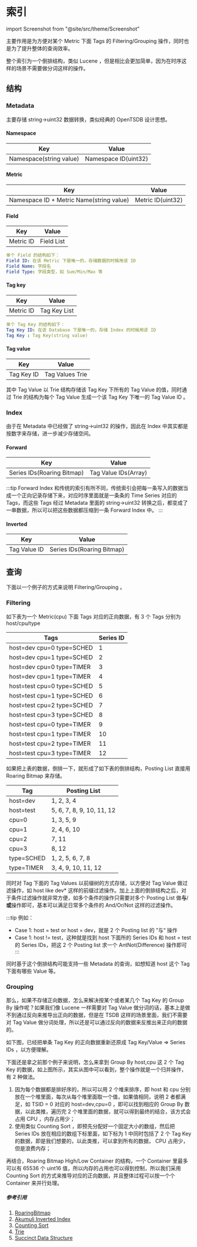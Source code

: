# 索引

import Screenshot from "@site/src/theme/Screenshot"

主要作用是为方便对某个 Metric 下面 Tags 的 Filtering/Grouping 操作，同时也是为了提升整体的查询效率。

整个索引为一个倒排结构，类似 Lucene ，但是相比会更加简单，因为在时序这样的场景不需要做分词这样的操作。

## 结构

### Metadata

主要存储 string->uint32 数据转换，类似经典的 OpenTSDB 设计思想。

#### Namespace

|  Key  | Value |
|  ----  | ----  |
| Namespace(string value) | Namespace ID(uint32) |

#### Metric

|  Key  | Value |
|  ----  | ----  |
| Namespace ID + Metric Name(string value) | Metric ID(uint32) |

#### Field

|  Key  | Value |
|  ----  | ----  |
| Metric ID | Field List |

```yaml
单个 Field 的结构如下：
Field ID: 在该 Metric 下是唯一的，存储数据的时候用该 ID
Field Name: 字段名
Field Type: 字段类型，如 Sum/Min/Max 等
```

#### Tag key

|  Key  | Value |
|  ----  | ----  |
| Metric ID | Tag Key List |

```yaml
单个 Tag Key 的结构如下：
Tag Key ID: 在该 Database 下是唯一的，存储 Index 的时候用该 ID
Tag Key : Tag Key(string value)
```

#### Tag value

|  Key  | Value |
|  ----  | ----  |
| Tag Key ID | Tag Values Trie |

其中 Tag Value 以 Trie 结构存储该 Tag Key 下所有的 Tag Value 的值，同时通过 Trie 的结构为每个 Tag Value 生成一个该 Tag Key 下唯一的 Tag Value ID 。

### Index

由于在 Metadata 中已经做了 string->uint32 的操作，因此在 Index 中其实都是按数字来存储，进一步减少存储空间。

#### Forward

|  Key  | Value |
|  ----  | ----  |
| Series IDs(Roaring Bitmap)  | Tag Value IDs(Array) |

:::tip
Forward Index 和传统的索引有所不同，传统索引会把每一条写入的数据当成一个正向记录存储下来，对应时序里面就是一条条的 Time Series 对应的 Tags，而这些 Tags 经过 Metadata 里面的 string->uint32 转换之后，都变成了一串数据，所以可以把这些数据都压缩到一条 Forward Index 中。
:::

#### Inverted

|  Key  | Value |
|  ----  | ----  |
| Tag Value ID | Series IDs(Roaring Bitmap) |

## 查询

下面以一个例子的方式来说明 Filtering/Grouping 。

### Filtering

如下表为一个 Metric(cpu) 下面 Tags 对应的正向数据，有 3 个 Tags 分别为 host/cpu/type 

|  Tags  | Series ID |
|  ----  | ----  |
| host=dev cpu=0 type=SCHED  | 1 |
| host=dev cpu=1 type=SCHED  | 2 |
| host=dev cpu=0 type=TIMER  | 3 |
| host=dev cpu=1 type=TIMER  | 4 |
| host=test cpu=0 type=SCHED  | 5 |
| host=test cpu=1 type=SCHED  | 6 |
| host=test cpu=2 type=SCHED  | 7 |
| host=test cpu=3 type=SCHED  | 8 |
| host=test cpu=0 type=TIMER  | 9 |
| host=test cpu=1 type=TIMER  | 10 |
| host=test cpu=2 type=TIMER  | 11 |
| host=test cpu=3 type=TIMER  | 12 |

如果把上表的数据，倒排一下，就形成了如下表的倒排结构，Posting List 直接用 Roaring Bitmap 来存储。

|  Tag  | Posting List |
|  ----  | ----  |
| host=dev  | 1, 2, 3, 4 |
| host=test | 5, 6, 7, 8, 9, 10, 11, 12 |
| cpu=0  | 1, 3, 5, 9 |
| cpu=1  | 2, 4, 6, 10 |
| cpu=2  | 7, 11 |
| cpu=3  | 8, 12 |
| type=SCHED  | 1, 2, 5, 6, 7, 8 |
| type=TIMER  | 3, 4, 9, 10, 11, 12 |

同时对 Tag 下面的 Tag Values 以前缀树的方式存储，以方便对 Tag Value 做过滤操作，如 host like dev* 这样的前缀过滤操作。加上上面的倒排结构之后，对于条件过滤操作就非常方便，如多个条件的操作只需要对多个 Posting List 做**与**/**或**操作即可，基本可以满足日常多个条件的 And/Or/Not 这样的过滤操作。

:::tip
例如：
* Case 1:  host = test or host = dev，就是 2 个 Posting list 的 ”与“ 操作
* Case 1:  host != test，这种就是找到 host 下面所的 Series IDs 和 host = test 的 Series IDs，把这 2 个 Posting list 求一个 AntNot(Difference) 操作即可
:::

同时基于这个倒排结构可能支持一些 Metadata 的查询，如想知道 host 这个 Tag 下面有哪些 Value 等。

### Grouping

那么，如果不存储正向数据，怎么来解决按某个或者某几个 Tag Key 的 Group By 操作呢？如果我们像 Lucene 一样需要对 Tag Value 做分词的话，基本上是做不到通过反向来推导出正向的数据，但是在 TSDB 这样的场景里面，我们不需要对 Tag Value 做分词处理，所以还是可以通过反向的数据来反推出来正向的数据的。

如下图，已经把单条 Tag Key 的正向数据重新还原成 Tag Key/Value => Series IDs ，以方便理解。

<Screenshot
  alt="forward_grouping"
  title="基于正向索引反推原始 Tag 组合"
  src="/img/lindb/design/forward_grouping.png"
/>

下面还是拿之前那个例子来说明，怎么来拿到 Group By host,cpu 这 2 个 Tag Key 的数据，如上图所示，其实从图中可以看到，整个操作就是一个归并操作，有 2 种做法。
1. 因为每个数据都是排好序的，所以可以用 2 个堆来排序，即 host 和 cpu 分别放在一个堆里面，每次从每个堆里面取一个值，如果值相同，说明 2 者都满足，如 TSID = 0 对应的 host=dev,cpu=0 ，即可以找到相应的 Group By 数据，以此类推，遍历完 2 个堆里面的数据，就可以得到最终的结合，该方式会占用 CPU ，内存占用少；
2. 使用类似 Counting Sort ，即预先分配好一个固定大小的数组，然后把 Series IDs 放在相应的数组下标里面，如下标为 1 中同时包括了 2 个 Tag Key 的数据，即是我们想要的，以此类推，可以拿到所有的数据， CPU 占用少，但是浪费内存；

再结合，Roaring Bitmap High/Low Container 的结构，一个 Container 里最多可以有 65536 个 uint16 值，所以内存的占用也可以得到控制，所以我们采用 Counting Sort 的方式来推导对应的正向数据，并且整体过程可以按一个个 Container 来并行处理。

##### 参考引用
1. [RoaringBitmap](http://roaringbitmap.org/)
2. [Akumuli Inverted Index](https://akumuli.org/akumuli/2017/11/17/indexing/)
3. [Counting Sort](https://en.wikipedia.org/wiki/Counting_sort)
4. [Trie](https://en.wikipedia.org/wiki/Trie)
5. [Succinct Data Structure](https://en.wikipedia.org/wiki/Succinct_data_structure)
